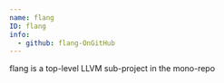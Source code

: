 ```yaml
---
name: flang
ID: flang
info:
  - github: flang-OnGitHub
---
```


flang is a top-level LLVM sub-project in the mono-repo
